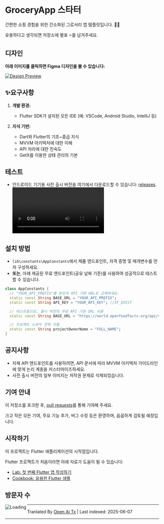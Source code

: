 # GroceryApp 스타터

간편한 쇼핑 경험을 위한 간소화된 그로서리 앱 템플릿입니다. 🛒✨

유용하다고 생각되면 저장소에 별표 ⭐를 남겨주세요.

## 디자인

**아래 이미지를 클릭하면 Figma 디자인을 볼 수 있습니다:**

[![Design Preview](https://raw.githubusercontent.com/ramiomarouayache/Flutter-GroceryApp/main/screenshots/Cover.jpg)](https://www.figma.com/embed?embed_host=oembed&amp;url=https://www.figma.com/file/eyeYwe0hoEch31j6d3EXyE/GroceryApp-Starter-(Community)?type=design&amp;node-id=3-2&amp;mode=design&amp;t=LwLW2onM0GKLuFdU-0)



## ✨요구사항

1. **개발 환경:**
   - Flutter SDK가 설치된 모든 IDE (예: VSCode, Android Studio, IntelliJ 등)

2. **지식 기반:**
   - Dart와 Flutter의 기초~중급 지식
   - MVVM 아키텍처에 대한 이해
   - API 처리에 대한 친숙도
   - GetX를 이용한 상태 관리의 기본
  
## 테스트
* 안드로이드 기기용 사전 출시 버전을 여기에서 다운로드할 수 있습니다: [releases](https://github.com/ramiomarouayache/Flutter-GroceryApp/releases/tag/v0.3.1).
<video src="https://github.com/ramiomarouayache/Flutter-GroceryApp/assets/98425058/5ae355c9-39e0-478e-9b3e-870953b566ca"></video>

  
## 설치 방법
* `lib\constants\AppConstants`에서 제품 엔드포인트, 자격 증명 및 매개변수를 먼저 구성하세요.
* **또는**, 아래 제공된 무료 엔드포인트(공유 날짜 기준)를 사용하여 성공적으로 테스트할 수 있습니다.
```dart
class AppConstants {
  // "YOUR_API_PREFIX"를 본인의 API 기본 URL로 교체하세요.
  static const String BASE_URL = "YOUR_API_PREFIX";
  static const String API_KEY = "YOUR_API_KEY"; //IF_EXIST

  // 테스트용으로, 출시 버전의 무료 API 기본 URL 사용
  static const String BASE_URL = "https://world.openfoodfacts.org/api/v2";

  // 프로젝트 소유자 전체 이름
  static const String projectOwnerName = "FULL_NAME";
}
```

## 공지사항
* 자체 API 엔드포인트를 사용하려면, API 문서에 따라 MVVM 아키텍처 가이드라인에 맞게 논리 계층을 커스터마이즈하세요.
* 사전 출시 버전의 일부 이미지는 저작권 문제로 삭제되었습니다.

## 기여 안내

이 저장소를 포크한 후,
[pull requests](https://github.com/ramiomarouayache/Flutter-GroceryApp/pulls)를 통해 기여해 주세요.

크고 작은 모든 기여, 주요 기능 추가, 버그 수정 등은 환영하며,
꼼꼼하게 검토될 예정입니다.


## 시작하기
이 프로젝트는 Flutter 애플리케이션의 시작점입니다.

Flutter 프로젝트가 처음이라면 아래 자료가 도움이 될 수 있습니다:

- [Lab: 첫 번째 Flutter 앱 작성하기](https://flutter.io/docs/get-started/codelab)
- [Cookbook: 유용한 Flutter 샘플](https://flutter.io/docs/cookbook)

## 방문자 수

<img align="left" src = "https://profile-counter.glitch.me/GroceryApp/count.svg" alt ="Loading">

---

Tranlated By [Open Ai Tx](https://github.com/OpenAiTx/OpenAiTx) | Last indexed: 2025-06-07

---